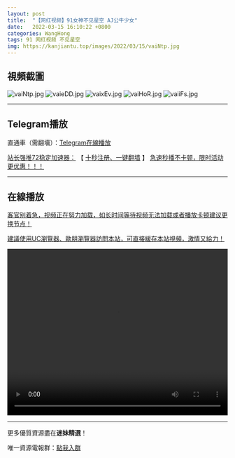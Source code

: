 ```yaml
---
layout: post
title:  "【网红视频】91女神不见星空 AJ公牛少女"
date:   2022-03-15 16:10:22 +0800
categories: WangHong
tags: 91 网红视频 不见星空
img: https://kanjiantu.top/images/2022/03/15/vaiNtp.jpg
---
```



## 視頻截圖

![vaiNtp.jpg](https://kanjiantu.top/images/2022/03/15/vaiNtp.jpg)
![vaieDD.jpg](https://kanjiantu.top/images/2022/03/15/vaieDD.jpg)
![vaixEv.jpg](https://kanjiantu.top/images/2022/03/15/vaixEv.jpg)
![vaiHoR.jpg](https://kanjiantu.top/images/2022/03/15/vaiHoR.jpg)
![vaiiFs.jpg](https://kanjiantu.top/images/2022/03/15/vaiiFs.jpg)

* * *
## Telegram播放

直通車（需翻墻）：[Telegram在線播放](https://t.me/mimeijingxuan/43)

<u>站长强推72稳定加速器：</u> 【 [十秒注册、一键翻墙](https://www.mimei.blog/skip/vpn.html) 】
<u>  急速秒播不卡顿，限时活动更优惠！！！</u>
* * *
## 在線播放
<u>客官别着急，视频正在努力加载，如长时间等待视频无法加载或者播放卡顿建议更换节点！</u>

<u>建議使用UC瀏覽器、歐朋瀏覽器訪問本站，可直接緩存本站視頻，激情又給力！</u>
<center><video src="https://cdn.publer.io/uploads/videos/62449532db2797794f146c59/874a19f53621984039344447e2117571.mp4" width="100%" height="380px"  controls="controls"></video></center>

* * *
更多優質資源盡在**迷妹精選**！

唯一資源電報群：[點我入群](https://t.me/mimeijingxuan)


